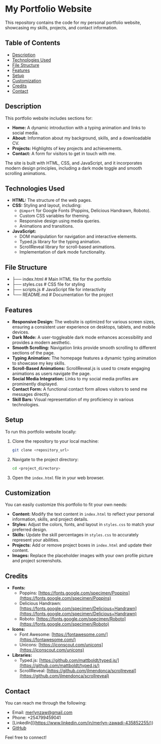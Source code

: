 # My Portfolio Website

This repository contains the code for my personal portfolio website, showcasing my skills, projects, and contact information.

## Table of Contents

* [Description](#description)
* [Technologies Used](#technologies-used)
* [File Structure](#file-structure)
* [Features](#features)
* [Setup](#setup)
* [Customization](#customization)
* [Credits](#credits)
* [Contact](#contact)

## Description

This portfolio website includes sections for:

* **Home:** A dynamic introduction with a typing animation and links to social media.
* **About:** Information about my background, skills, and a downloadable CV.
* **Projects:** Highlights of key projects and achievements.
* **Contact:** A form for visitors to get in touch with me.

The site is built with HTML, CSS, and JavaScript, and it incorporates modern design principles, including a dark mode toggle and smooth scrolling animations.

## Technologies Used

* **HTML:** The structure of the web pages.
* **CSS:** Styling and layout, including:
    * `@import` for Google Fonts (Poppins, Delicious Handrawn, Roboto).
    * Custom CSS variables for theming.
    * Responsive design using media queries.
    * Animations and transitions.
* **JavaScript:**
    * DOM manipulation for navigation and interactive elements.
    * Typed.js library for the typing animation.
    * ScrollReveal library for scroll-based animations.
    * Implementation of dark mode functionality.

## File Structure
- ├── index.html          # Main HTML file for the portfolio
- ├── styles.css          # CSS file for styling
- ├── scripts.js          # JavaScript file for interactivity
- └── README.md           # Documentation for the project

## Features

* **Responsive Design:** The website is optimized for various screen sizes, ensuring a consistent user experience on desktops, tablets, and mobile devices.
* **Dark Mode:** A user-toggleable dark mode enhances accessibility and provides a modern aesthetic.
* **Smooth Scrolling:** Navigation links provide smooth scrolling to different sections of the page.
* **Typing Animation:** The homepage features a dynamic typing animation to showcase my key skills.
* **Scroll-Based Animations:** ScrollReveal.js is used to create engaging animations as users navigate the page.
* **Social Media Integration:** Links to my social media profiles are prominently displayed.
* **Contact Form:** A functional contact form allows visitors to send me messages directly.
* **Skill Bars:** Visual representation of my proficiency in various technologies.

## Setup

To run this portfolio website locally:

1.  Clone the repository to your local machine:

    ```bash
    git clone <repository_url>
    ```

2.  Navigate to the project directory:

    ```bash
    cd <project_directory>
    ```

3.  Open the `index.html` file in your web browser.

## Customization

You can easily customize this portfolio to fit your own needs:

* **Content:** Modify the text content in `index.html` to reflect your personal information, skills, and project details.
* **Styles:** Adjust the colors, fonts, and layout in `styles.css` to match your preferred design.
* **Skills:** Update the skill percentages in `styles.css` to accurately represent your abilities.
* **Projects:** Add or remove project boxes in `index.html` and update their content.
* **Images:** Replace the placeholder images with your own profile picture and project screenshots.

## Credits

* **Fonts:**
    * Poppins: [https://fonts.google.com/specimen/Poppins](https://fonts.google.com/specimen/Poppins)
    * Delicious Handrawn: [https://fonts.google.com/specimen/Delicious+Handrawn](https://fonts.google.com/specimen/Delicious+Handrawn)
    * Roboto: [https://fonts.google.com/specimen/Roboto](https://fonts.google.com/specimen/Roboto)
* **Icons:**
    * Font Awesome: [https://fontawesome.com/](https://fontawesome.com/)
    * Unicons: [https://iconscout.com/unicons](https://iconscout.com/unicons)
* **Libraries:**
    * Typed.js: [https://github.com/mattboldt/typed.js/](https://github.com/mattboldt/typed.js/)
    * ScrollReveal: [https://github.com/jlmendonca/scrollreveal](https://github.com/jlmendonca/scrollreveal)

## Contact

You can reach me through the following:

* Email: [merlynzaw@gmail.com](mailto:merlynzaw@gmail.com)
* Phone: +254799459041
* [LinkedIn][([https://www.linkedin.com/in/merlyn-zawadi-435852255/)](https://www.linkedin.com/in/merlyn-zawadi-435852255/))
* [GitHub]([your_github_profile_url](https://github.com/Zoe-life))

Feel free to connect!
